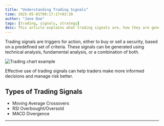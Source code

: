 ```yaml
---
title: "Understanding Trading Signals"
time: 2025-05-01T00:17:17+03:30
author: "Jane Doe"
tags: [trading, signals, strategy]
desc: This article explains what trading signals are, how they are generated, and how traders can use them to make decisions.
---
```


Trading signals are triggers for action, either to buy or sell a security, based on a predefined set of criteria. These signals can be generated using technical analysis, fundamental analysis, or a combination of both.

![Trading chart example](https://placehold.co/600x400?text=Trading+Chart)

Effective use of trading signals can help traders make more informed decisions and manage risk better.

## Types of Trading Signals
- Moving Average Crossovers
- RSI Overbought/Oversold
- MACD Divergence

---

